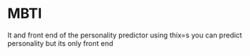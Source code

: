 # MBTI
It and front end of the personality predictor using thix=s you can predict personality but its only front end 
